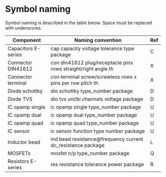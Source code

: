 # Symbol naming

Symbol naming is described in the table below.
Space must be replaced with underscores.

| Component           | Naming convention                                              | Ref |
|---------------------|----------------------------------------------------------------|-----|
| Capacitors E-series | cap capacity voltage tolerance type package                    | C   |
| Connector DIN41612  | con din41612 plug/receptacle pins rows straight/right angle th | X   |
| Connector terminal  | con terminal screw/screwless rows x pins per row pitch th      | X   |
| Diode schottky      | dio schottky type_number package                               | D   |
| Diode TVS           | dio tvs uni/bi channels voltage package                        | D   |
| IC opamp single     | ic opamp single type_number package                            | U   |
| IC opamp dual       | ic opamp dual type_number package                              | U   |
| IC opamp quad       | ic opamp quad type_number package                              | U   |
| IC sensor           | ic sensor function type number package                         | U   |
| Inductor bead       | ind bead resistance@frequency current dc_resistance package    | L   |
| MOSFETs             | mosfet n/p type_number package                                 | Q   |
| Resistors E-series  | res resistance tolerance power package                         | R   |
